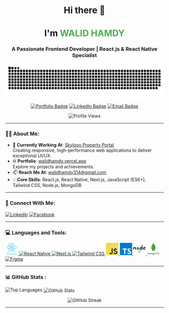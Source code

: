 <h1 align="center">Hi there 👋</h1>
<h1 align="center">I'm <span style="color:#4caf50;">WALID HAMDY</span></h1>
<h3 align="center">A Passionate Frontend Developer | React.js & React Native Specialist</h3>
<picture>
  <source
    media="(prefers-color-scheme: dark)"
    srcset="https://raw.githubusercontent.com/platane/snk/output/github-contribution-grid-snake-dark.svg"
  />
  <source
    media="(prefers-color-scheme: light)"
    srcset="https://raw.githubusercontent.com/platane/snk/output/github-contribution-grid-snake.svg"
  />
  <img
    alt="github contribution grid snake animation"
    src="https://raw.githubusercontent.com/platane/snk/output/github-contribution-grid-snake.svg"
  />
</picture>
<p align="center">
  <a href="https://walidhamdy.vercel.app/" target="_blank"><img src="https://img.shields.io/badge/Portfolio-Visit%20Now-blue?style=for-the-badge" alt="Portfolio Badge"/></a>
  <a href="https://www.linkedin.com/in/walid-hamdy44" target="_blank"><img src="https://img.shields.io/badge/LinkedIn-Connect-blue?style=for-the-badge&logo=linkedin" alt="LinkedIn Badge" /></a>
  <a href="mailto:walidhamdy314@gmail.com" target="_blank"><img src="https://img.shields.io/badge/Email-Contact%20Me-red?style=for-the-badge&logo=gmail" alt="Email Badge" /></a>
</p>

<p align="center"><img src="https://komarev.com/ghpvc/?username=walidhamdy44&label=Profile%20Views&color=0e75b6&style=flat" alt="Profile Views" /></p>

---

### 👨‍💻 About Me:
- 🔭 **Currently Working At**: [Skyloov Property Portal](https://www.skyloov.com)  
  Creating responsive, high-performance web applications to deliver exceptional UI/UX.  
- 🌐 **Portfolio**: [walidhamdy.vercel.app](https://walidhamdy.vercel.app/)  
  Explore my projects and achievements.  
- 📫 **Reach Me At**: walidhamdy314@gmail.com  
- 💡 **Core Skills**: React.js, React Native, Next.js, JavaScript (ES6+), Tailwind CSS, Node.js, MongoDB  

---

### 🌟 Connect With Me:
<p align="left">
  <a href="https://www.linkedin.com/in/walid-hamdy44" target="blank"><img align="center" src="https://raw.githubusercontent.com/rahuldkjain/github-profile-readme-generator/master/src/images/icons/Social/linked-in-alt.svg" alt="LinkedIn" height="30" width="40" /></a>
  <a href="https://www.facebook.com/walid.elgen.75/" target="blank"><img align="center" src="https://raw.githubusercontent.com/rahuldkjain/github-profile-readme-generator/master/src/images/icons/Social/facebook.svg" alt="Facebook" height="30" width="40" /></a>
</p>

---

### 💻 Languages and Tools:
<p align="left">
  <a href="https://reactjs.org/" target="_blank" rel="noreferrer"> <img src="https://raw.githubusercontent.com/devicons/devicon/master/icons/react/react-original-wordmark.svg" alt="React" width="40" height="40"/> </a>
  <a href="https://reactnative.dev/" target="_blank" rel="noreferrer"> <img src="https://reactnative.dev/img/header_logo.svg" alt="React Native" width="40" height="40"/> </a>
  <a href="https://nextjs.org/" target="_blank" rel="noreferrer"> <img src="https://cdn.worldvectorlogo.com/logos/nextjs-2.svg" alt="Next.js" width="40" height="40"/> </a>
  <a href="https://tailwindcss.com/" target="_blank" rel="noreferrer"> <img src="https://www.vectorlogo.zone/logos/tailwindcss/tailwindcss-icon.svg" alt="Tailwind CSS" width="40" height="40"/> </a>
  <a href="https://developer.mozilla.org/en-US/docs/Web/JavaScript" target="_blank" rel="noreferrer"> <img src="https://raw.githubusercontent.com/devicons/devicon/master/icons/javascript/javascript-original.svg" alt="JavaScript" width="40" height="40"/> </a>
  <a href="https://www.typescriptlang.org/" target="_blank" rel="noreferrer"> <img src="https://raw.githubusercontent.com/devicons/devicon/master/icons/typescript/typescript-original.svg" alt="TypeScript" width="40" height="40"/> </a>
  <a href="https://nodejs.org" target="_blank" rel="noreferrer"> <img src="https://raw.githubusercontent.com/devicons/devicon/master/icons/nodejs/nodejs-original-wordmark.svg" alt="Node.js" width="40" height="40"/> </a>
  <a href="https://www.mongodb.com/" target="_blank" rel="noreferrer"> <img src="https://raw.githubusercontent.com/devicons/devicon/master/icons/mongodb/mongodb-original-wordmark.svg" alt="MongoDB" width="40" height="40"/> </a>
  <a href="https://www.figma.com/" target="_blank" rel="noreferrer"> <img src="https://www.vectorlogo.zone/logos/figma/figma-icon.svg" alt="Figma" width="40" height="40"/> </a>
</p>

---

### 📊 GitHub Stats :
<p>
  <img align="left" src="https://github-readme-stats.vercel.app/api/top-langs?username=walidhamdy44&show_icons=true&locale=en&layout=compact" alt="Top Languages" />
</p>

<p>&nbsp;<img align="center" src="https://github-readme-stats.vercel.app/api?username=walidhamdy44&show_icons=true&locale=en" alt="GitHub Stats" /></p>

<p align="center">
  <img src="https://github-readme-streak-stats.herokuapp.com/?user=walidhamdy44&theme=radical" alt="GitHub Streak" />
</p>

---
